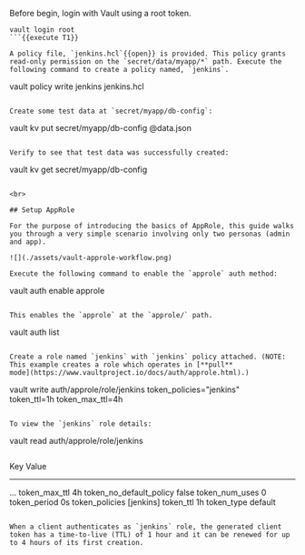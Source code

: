 Before begin, login with Vault using a root token.

```
vault login root
```{{execute T1}}

A policy file, `jenkins.hcl`{{open}} is provided. This policy grants read-only permission on the `secret/data/myapp/*` path. Execute the following command to create a policy named, `jenkins`.

```
vault policy write jenkins jenkins.hcl
```{{execute T1}}

Create some test data at `secret/myapp/db-config`:

```
vault kv put secret/myapp/db-config @data.json
```{{execute T1}}

Verify to see that test data was successfully created:

```
vault kv get secret/myapp/db-config
```{{execute T1}}

<br>

## Setup AppRole

For the purpose of introducing the basics of AppRole, this guide walks you through a very simple scenario involving only two personas (admin and app).

![](./assets/vault-approle-workflow.png)

Execute the following command to enable the `approle` auth method:

```
vault auth enable approle
```{{execute T1}}

This enables the `approle` at the `approle/` path.

```
vault auth list
```{{execute T1}}

Create a role named `jenkins` with `jenkins` policy attached. (NOTE: This example creates a role which operates in [**pull**
mode](https://www.vaultproject.io/docs/auth/approle.html).)

```
vault write auth/approle/role/jenkins token_policies="jenkins" \
      token_ttl=1h token_max_ttl=4h
```{{execute T1}}

To view the `jenkins` role details:

```
vault read auth/approle/role/jenkins
```{{execute T1}}

```
Key                        Value
---                        -----
...
token_max_ttl              4h
token_no_default_policy    false
token_num_uses             0
token_period               0s
token_policies             [jenkins]
token_ttl                  1h
token_type                 default
```

When a client authenticates as `jenkins` role, the generated client token has a time-to-live (TTL) of 1 hour and it can be renewed for up to 4 hours of its first creation.
